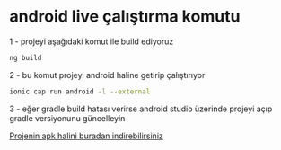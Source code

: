 
# android live çalıştırma komutu

1 - projeyi aşağıdaki komut ile build ediyoruz
```bash
ng build
```

2 - bu komut projeyi android haline getirip çalıştırıyor
```bash
ionic cap run android -l --external 
```

3 - eğer gradle build hatası verirse android studio üzerinde projeyi açıp gradle versiyonunu güncelleyin


[Projenin apk halini buradan indirebilirsiniz](https://www.dosya.tc/server37/grstdx/angularshop2.apk.html)
